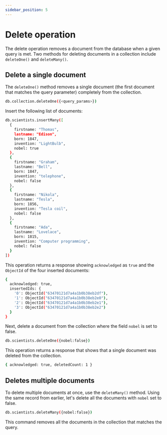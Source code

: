 ```yaml
---
sidebar_position: 5
---
```


# Delete operation

The delete operation removes a document from the database when a given query is met.
Two methods for deleting documents in a collection include `deleteOne()` and `deleteMany()`.

## Delete a single document

The `deleteOne()` method removes a single document (the first document that matches the query parameter) completely from the collection.

```sh
db.collection.deleteOne({<query_params>})
```

Insert the following list of documents:

```sh
db.scientists.insertMany([
  {
    firstname: "Thomas",
    lastname: "Edison",
    born: 1847,
    invention: "LightBulb",
    nobel: true
  },
  {
    firstname: "Graham",
    lastname: "Bell",
    born: 1847,
    invention: "telephone",
    nobel: false
  },
  {
    firstname: "Nikola",
    lastname: "Tesla",
    born: 1856,
    invention: "Tesla coil",
    nobel: false
  },
  {
    firstname: "Ada",
    lastname: "Lovelace",
    born: 1815,
    invention: "Computer programming",
    nobel: false
  }
])
```

This operation returns a response showing `acknowledged` as `true` and the `ObjectId` of the four inserted documents:

```sh
{
  acknowledged: true,
  insertedIds: {
    '0': ObjectId("63470121d7a4a1b0b38eb2df"),
    '1': ObjectId("63470121d7a4a1b0b38eb2e0"),
    '2': ObjectId("63470121d7a4a1b0b38eb2e1"),
    '3': ObjectId("63470121d7a4a1b0b38eb2e2")
  }
}
```

Next, delete a document from the collection where the field `nobel` is set to false.

```sh
db.scientists.deleteOne({nobel:false})
```

This operation returns a response that shows that a single document was deleted from the collection.

```sh
{ acknowledged: true, deletedCount: 1 }
```

## Deletes multiple documents

To delete multiple documents at once, use the  `deleteMany()` method.
Using the same record from earlier, let's delete all the documents with `nobel` set to false.

```sh
db.scientists.deleteMany({nobel:false})
```

This command removes all the documents in the collection that matches the query.
